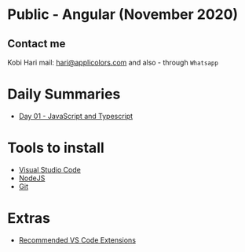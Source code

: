 # Public - Angular (November 2020)
## Contact me
Kobi Hari
mail: hari@applicolors.com
and also - through `Whatsapp`

# Daily Summaries
* [Day 01 - JavaScript and Typescript](https://github.com/kobi2294/Course-112020-Public-Angular/wiki/Day-01---Javascript-and-Typescript)

# Tools to install
* [Visual Studio Code](https://code.visualstudio.com/)
* [NodeJS](https://nodejs.org/en/)
* [Git](https://git-scm.com/)

# Extras
- [Recommended VS Code Extensions](https://github.com/kobi2294/Course-112020-Public-Angular/wiki/Recommended-Extensions)

